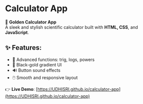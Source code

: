 # Calculator App

🎯 **Golden Calculator App**  
A sleek and stylish scientific calculator built with **HTML, CSS**, and **JavaScript**.

## ✨ Features:
- 🧠 Advanced functions: trig, logs, powers
- 🎨 Black-gold gradient UI
- 🔊 Button sound effects
- 🖱️ Smooth and responsive layout

👉 **Live Demo**: [https://UDHISRI.github.io/calculator-app](https://UDHISRI.github.io/calculator-app)
